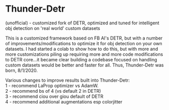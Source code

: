 # Thunder-Detr
(unofficial) - customized fork of DETR, optimized and tuned for intelligent obj detection on 'real world' custom datasets

This is a customized framework based on FB AI's DETR, but with a number of improvements/modifications to optimize it for obj detection on your own datasets.
I had started a colab to show how to do this, but with more and more customizations piling up requiring more and more code modifications to DETR core...it became clear building a codebase focused on handling custom datasets would be better and faster for all.
Thus, Thunder-Detr was born, 8/1/2020.

Various changes to improve results built into Thunder-Detr:</br>
1 - recommend LaProp optimizer vs AdamW.  </br>
2 - recommend bs of 4 (vs default 2 in DETR) </br>
3 - recommend ciou over giou default of DETR </br>
4 - recommend additional augmentations esp colorjitter </br>






